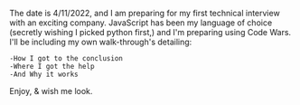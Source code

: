The date is 4/11/2022, and I am preparing for my first technical interview with an exciting company. JavaScript has been my language of choice (secretly wishing I picked python first,) and I'm preparing using Code Wars. I'll be including my own walk-through's detailing:

    -How I got to the conclusion
    -Where I got the help
    -And Why it works

Enjoy, & wish me look.
